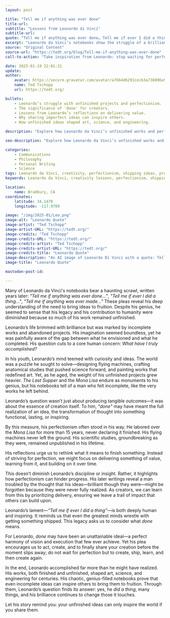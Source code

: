 ```yaml
---
layout: post

title: "Tell me if anything was ever done"
title-url: 
subtitle: "Lessons from Leonardo di Vinci"
subtitle-url: 
quote: "Tell me if anything was ever done… Tell me if ever I did a thing… Tell me if anything was ever made. — Leonardo da Vinci"
excerpt: "Leonardo da Vinci’s notebooks show the struggle of a brilliant mind weighed down by perfectionism. His haunting question, "What have I truly accomplished?", inspires creators today to share their ideas, embrace imperfection, and deliver value to the world."
source: "Original Content"
source-url: "https://tedt.org/blog/Tell-me-if-anything-was-ever-done"
call-to-action: "Take inspiration from Leonardo: stop waiting for perfection—ship your ideas, share your work, and let your creations inspire others."

date: 2025-01-19 22:01:31
update:
author:
    avatar: https://secure.gravatar.com/avatar/a76b4d6291cecb3a738896a971bfb903?s=512&d=mp&r=g
    name: Ted Tschopp
    url: https://tedt.org/

bullets:
    - Leonardo’s struggle with unfinished projects and perfectionism.
    - The significance of 'done' for creators.
    - Lessons from Leonardo’s reflections on delivering value.
    - Why sharing imperfect ideas can inspire others.
    - How unfinished ideas shaped art, science, and engineering.

description: "Explore how Leonardo da Vinci’s unfinished works and perfectionism offer timeless lessons for creators. Learn why shipping your ideas, even when imperfect, can inspire the world and leave a lasting legacy."

seo-description: "Explore how Leonardo da Vinci’s unfinished works and perfectionism offer timeless lessons for creators. Learn why shipping your ideas, even when imperfect, can inspire the world and leave a lasting legacy."

categories: 
    - Communications
    - Philosophy
    - Personal Writing
    - Science
tags: Leonardo da Vinci, creativity, perfectionism, shipping ideas, productivity tips, legacy, inspiration, unfinished work
keywords: Leonardo da Vinci, creativity lessons, perfectionism, shipping ideas, creator mindset, unfinished projects, delivering value, inspire others, creative legacy

location:
    name: Bradbury, CA
coordinates:
    latitude: 34.1470
    longitude: -117.9709

image: "/img/2025-01/Leo.png"
image-alt: "Leonardo Quote"
image-artist: "Ted Tschopp"
image-artist-URL: "https://tedt.org/"
image-credits: "Ted Tschopp"
image-credits-URL: "https://tedt.org/"
image-credits-artist: "Ted Tschopp"
image-credits-artist-URL: "https://tedt.org/"
image-credits-title: "Leonardo Quote"
image-description: "An AI image of Leonardo Di Vinci with a quote: Tell me if anything was ever done…, Tell me if ever I did a thing…, Tell me if anything was ever made…"
image-title: "Leonardo Quote"

mastodon-post-id: 

---
```


Many of Leonardo da Vinci's notebooks bear a haunting scrawl, written years later: *"Tell me if anything was ever done…"*, *"Tell me if ever I did a thing…"*, *"Tell me if anything was ever made…"* These pleas reveal his deep understanding of the need to bring ideas to fruition. Despite his genius, he seemed to sense that his legacy and his contribution to humanity were diminished because so much of his work remained unfinished.  

Leonardo’s life brimmed with brilliance but was marked by incomplete works and abandoned projects. His imagination seemed boundless, yet he was painfully aware of the gap between what he envisioned and what he completed. His question cuts to a core human concern: *What have I truly accomplished?*

In his youth, Leonardo’s mind teemed with curiosity and ideas. The world was a puzzle he sought to solve—designing flying machines, crafting anatomical studies that pushed science forward, and painting works that redefined art. Yet, as he aged, the weight of his unfinished projects grew heavier. *The Last Supper* and the *Mona Lisa* endure as monuments to his genius, but his notebooks tell of a man who felt incomplete, like the very works he left behind.  

Leonardo’s question wasn’t just about producing tangible outcomes—it was about the essence of creation itself. To him, *"done"* may have meant the full realization of an idea, the transformation of thought into something functional, lasting, or inspiring.  

By this measure, his perfectionism often stood in his way. He labored over the *Mona Lisa* for more than 15 years, never declaring it finished. His flying machines never left the ground. His scientific studies, groundbreaking as they were, remained unpublished in his lifetime. 

His reflections urge us to rethink what it means to finish something. Instead of striving for perfection, we might focus on delivering something of value, learning from it, and building on it over time. 

This doesn’t diminish Leonardo’s discipline or insight. Rather, it highlights how perfectionism can hinder progress. His later writings reveal a man troubled by the thought that his ideas—brilliant though they were—might be forgotten because they were never fully realized. As creators, we can learn from this by prioritizing delivery, ensuring we leave a trail of impact that others can build upon.  

Leonardo’s lament—*“Tell me if ever I did a thing”*—is both deeply human and inspiring. It reminds us that even the greatest minds wrestle with getting something shipped.  This legacy asks us to consider what *done* means.  

For Leonardo, *done* may have been an unattainable ideal—a perfect harmony of vision and execution that few ever achieve. Yet his plea encourages us to act, create, and to finally share your creation before the moment slips away; do not wait for perfection but to create, ship, learn, and then create again.  

In the end, Leonardo accomplished far more than he might have realized. His works, both finished and unfinished, shaped art, science, and engineering for centuries. His chaotic, genius-filled notebooks prove that even incomplete ideas can inspire others to bring them to fruition. Through them, Leonardo’s question finds its answer: yes, he *did a thing*, many things, and his brilliance continues to change those it touches.  

Let his story remind you: your unfinished ideas can only inspire the world if you share them.
